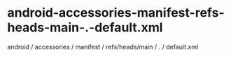 # android-accessories-manifest-refs-heads-main-.-default.xml
android / accessories / manifest / refs/heads/main / . / default.xml

<?xml version="1.0" encoding="UTF-8"?>
<manifest>
  <remote  name="aosp"
           fetch=".."
           review="https://android-review.googlesource.com/" />
  <default revision="master"
           remote="aosp"
           sync-j="4" />
  <project path="adk1/board" name="device/google/accessory/arduino" />
  <project path="adk1/app" name="device/google/accessory/demokit" />
  <project path="adk2012/app" name="device/google/accessory/adk2012" />
  <project path="adk2012/board" name="device/google/accessory/adk2012_demo" />
  <project path="external/ide" name="platform/external/arduino-ide" />
  <project path="external/toolchain" name="platform/external/codesourcery" />
</manifest>
